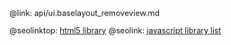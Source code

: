 @link: api/ui.baselayout_removeview.md

@seolinktop: [html5 library](https://webix.com)
@seolink: [javascript library list](https://webix.com/widget/list/)